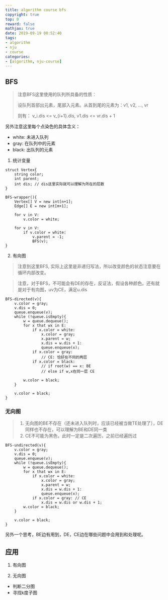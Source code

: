 ```yaml
---
title: algorithm course bfs
copyright: true
top: 0
reward: false
mathjax: true
date: 2019-09-19 08:52:40
tags:
- algorithm
- nju
- course
categories:
- [algorithm, nju-course]
---
```

## BFS

> 注意BFS这里使用的队列所具备的性质：
>
> 设队列首部出元素，尾部入元素。从首到尾的元素为：v1, v2, ..., vr
>
> 则有： v_i.dis <= v_{i+1}.dis,  v1.dis <= vr.dis + 1



另外注意这里每个点染色的具体含义：

- white:  未进入队列
- gray: 在队列中的元素
- black: 出队列的元素



1. 统计变量

```
struct Vertex{
	string color;
	int parent;
	int dis; // dis这里实际就可以理解为所在的层数
}

BFS-wrapper(){
	Vertex[] V = new int[n+1];
	Edge[] E = new int[m+1];
	
	for v in V:
		v.color = white;
	
	for v in V:
		if v.color = white:
			v.parent = -1;
			BFS(v);
}
```



2. 有向图

> 注意到这里BFS, 实际上这里是非递归写法，所以改变颜色的状态注意要在循环内部改变。



> 注意，对于BFS，不可能会有DE的存在，反证法，假设各种颜色。还有就是对于有向图，uv为CE，满足u.dis 

```
BFS-directed(v){
	v.color = gray;
	v.dis = 0;
	queue.enqueue(v);
	while (!queue.isEmpty){
		w = queue.dequeue();
		for x that wx in E:
			if x.color = white:
				x.color = gray;
				x.parent = w;
				x.dis = w.dis + 1:
				queue.enqueue(x);
			if x.color = gray:
				// CE: 恰好在不同的两层
			if x.color = black:
				// if root(w) == x: BE
				// else if w,x在同一层 CE
		
		w.color = black;
	}
	
	v.color = black;
}
```



### 无向图



> 1. 无向图的BE不存在（还未进入队列时，应该已经被当做TE处理了），DE同样也不存在，可以理解为BE和DE同一类
> 2. CE不可能为黑色，此时一定是二次遍历，之前已经遍历过

```
BFS-undirected(v){
	v.color = gray;
	v.dis = 0;
	queue.enqueue(v);
	while (!queue.isEmpty){
		w = queue.dequeue();
		for x that wx in E:
			if x.color = white:
				x.color = gray;
				x.parent = w;
				x.dis = w.dis + 1:
				queue.enqueue(x);
			if x.color = gray: // CE
				x.dis = w.dis or w.dis + 1;
		w.color = black;
	}
	
	v.color = black;
}
```



另外一个思考，BE边有用到，DE，CE边在哪些问题中会用到和处理呢。



## 应用

1. 有向图



2. 无向图

- 判断二分图
- 寻找k度子图